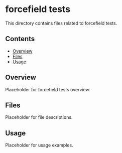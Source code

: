 # forcefield tests

This directory contains files related to forcefield tests.

## Contents

- [Overview](#overview)
- [Files](#files)
- [Usage](#usage)

## Overview

Placeholder for forcefield tests overview.

## Files

Placeholder for file descriptions.

## Usage

Placeholder for usage examples.
